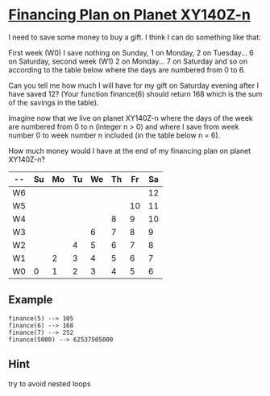 # [Financing Plan on Planet XY140Z-n](https://www.codewars.com/kata/financing-plan-on-planet-xy140z-n "https://www.codewars.com/kata/559ce00b70041bc7b600013d")

I need to save some money to buy a gift. I think I can do something like that:

First week (W0) I save nothing on Sunday, 1 on Monday, 2 on Tuesday... 6 on Saturday,
second week (W1) 2 on Monday... 7 on Saturday and so on according to the table below where the days are numbered from 0 to 6.

Can you tell me how much I will have for my gift on Saturday evening after I have saved 12? (Your function finance(6) should return 168 which is the sum of the savings in the table). 

Imagine now that we live on planet XY140Z-n where the days of the week are numbered from 0 to n (integer n > 0) and where
I save from week number 0 to week number n included (in the table below n = 6).

How much money would I have at the end of my financing plan on planet XY140Z-n?



| -- | Su | Mo | Tu | We | Th | Fr | Sa |
|----|----|----|----|----|----|----|----|
| W6 |    |    |    |    |    |    | 12 |
| W5 |    |    |    |    |    | 10 | 11 |
| W4 |    |    |    |    | 8  | 9  | 10 |
| W3 |    |    |    | 6  | 7  | 8  | 9  |
| W2 |    |    | 4  | 5  | 6  | 7  | 8  |
| W1 |    | 2  | 3  | 4  | 5  | 6  | 7  |
| W0 | 0  | 1  | 2  | 3  | 4  | 5  | 6  |
  
## Example

```
finance(5) --> 105
finance(6) --> 168
finance(7) --> 252
finance(5000) --> 62537505000
```

## Hint
 
try to avoid nested loops